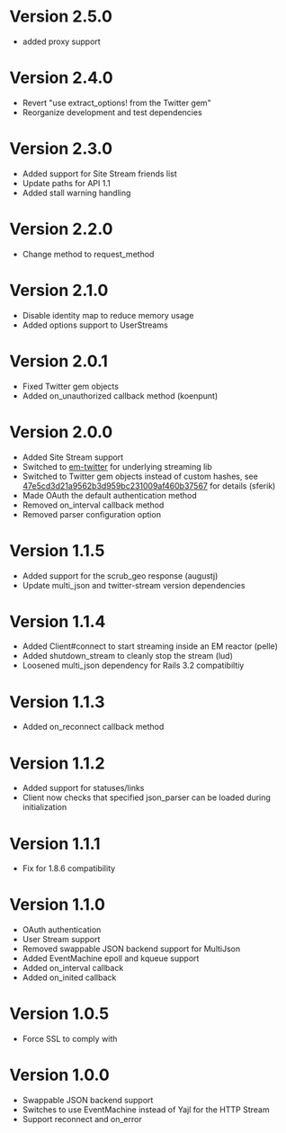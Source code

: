 Version 2.5.0
=============

* added proxy support

Version 2.4.0
=============
* Revert "use extract_options! from the Twitter gem"
* Reorganize development and test dependencies

Version 2.3.0
=============
* Added support for Site Stream friends list
* Update paths for API 1.1
* Added stall warning handling

Version 2.2.0
=============
* Change method to request_method

Version 2.1.0
=============
* Disable identity map to reduce memory usage
* Added options support to UserStreams

Version 2.0.1
=============
* Fixed Twitter gem objects
* Added on_unauthorized callback method (koenpunt)

Version 2.0.0
=============
* Added Site Stream support
* Switched to [em-twitter](https://github.com/spagalloco/em-twitter) for underlying streaming lib
* Switched to Twitter gem objects instead of custom hashes, see [47e5cd3d21a9562b3d959bc231009af460b37567](https://github.com/intridea/tweetstream/commit/47e5cd3d21a9562b3d959bc231009af460b37567) for details (sferik)
* Made OAuth the default authentication method
* Removed on_interval callback method
* Removed parser configuration option

Version 1.1.5
=============
* Added support for the scrub_geo response (augustj)
* Update multi_json and twitter-stream version dependencies

Version 1.1.4
=============
* Added Client#connect to start streaming inside an EM reactor (pelle)
* Added shutdown_stream to cleanly stop the stream (lud)
* Loosened multi_json dependency for Rails 3.2 compatibiltiy

Version 1.1.3
=============
* Added on_reconnect callback method

Version 1.1.2
=============
* Added support for statuses/links
* Client now checks that specified json_parser can be loaded during initialization

Version 1.1.1
=============
* Fix for 1.8.6 compatibility

Version 1.1.0
=============
* OAuth authentication
* User Stream support
* Removed swappable JSON backend support for MultiJson
* Added EventMachine epoll and kqueue support
* Added on_interval callback
* Added on_inited callback

Version 1.0.5
=============
* Force SSL to comply with

Version 1.0.0
=============
* Swappable JSON backend support
* Switches to use EventMachine instead of Yajl for the HTTP Stream
* Support reconnect and on_error
